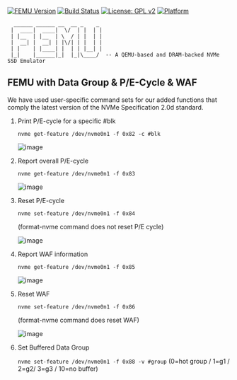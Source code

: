 [![FEMU Version](https://img.shields.io/badge/FEMU-v7.0-brightgreen)](https://img.shields.io/badge/FEMU-v7.0-brightgreen)
[![Build Status](https://travis-ci.com/ucare-uchicago/FEMU.svg?branch=master)](https://travis-ci.com/ucare-uchicago/FEMU)
[![License: GPL v2](https://img.shields.io/badge/License-GPL%20v2-blue.svg)](https://www.gnu.org/licenses/old-licenses/gpl-2.0.en.html)
[![Platform](https://img.shields.io/badge/Platform-x86--64-brightgreen)](https://shields.io/)

```
  ______ ______ __  __ _    _ 
 |  ____|  ____|  \/  | |  | |
 | |__  | |__  | \  / | |  | |
 |  __| |  __| | |\/| | |  | |
 | |    | |____| |  | | |__| |
 |_|    |______|_|  |_|\____/  -- A QEMU-based and DRAM-backed NVMe SSD Emulator

```
                              
FEMU with Data Group & P/E-Cycle & WAF
--------------------------
We have used user-specific command sets for our added functions that comply the latest version of the NVMe Specification 2.0d standard.

1) Print P/E-cycle for a specific #blk
   
    ``nvme get-feature /dev/nvme0n1 -f 0x82 -c #blk``
   
   ![image](https://github.com/qapass12/FEMU-HotStorage24/assets/164226168/71a01a15-ed7a-499a-9cce-88520c4a0d7f)



   
3) Report overall P/E-cycle
   
     ``nvme get-feature /dev/nvme0n1 -f 0x83``

   ![image](https://github.com/qapass12/FEMU-HotStorage24/assets/164226168/1a41bf05-2167-49e4-b481-cb5b2a0acfe2)



   
5) Reset P/E-cycle
   
    ``nvme set-feature /dev/nvme0n1 -f 0x84``

   (format-nvme command does not reset P/E cycle)

   ![image](https://github.com/qapass12/FEMU-HotStorage24/assets/164226168/8fda5e4b-b236-48be-a847-7cebdaedb4f5)
   



7) Report WAF information
   
     ``nvme get-feature /dev/nvme0n1 -f 0x85``

   ![image](https://github.com/qapass12/FEMU-HotStorage24/assets/164226168/863ccb46-14d4-41ad-a3ca-d8e08e75c68d)
   


  
9) Reset WAF
   
     ``nvme set-feature /dev/nvme0n1 -f 0x86``

   (format-nvme command does reset WAF)
   
   ![image](https://github.com/qapass12/FEMU-HotStorage24/assets/164226168/0ed427b5-0712-442a-9d36-9e7a9b7beda6)
   



11) Set Buffered Data Group
    
     ``nvme set-feature /dev/nvme0n1 -f 0x88 -v #group`` (0=hot group / 1=g1 / 2=g2/ 3=g3 / 10=no buffer)
   
 
